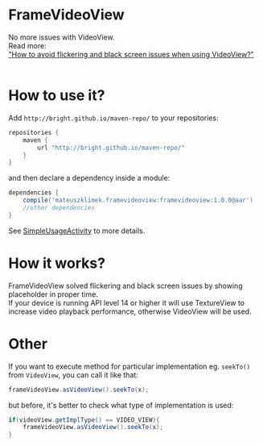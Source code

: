 # FrameVideoView
No more issues with VideoView. <br />
Read more: <br/>
["How to avoid flickering and black screen issues when using VideoView?"](http://blog.brightinventions.pl/frame-video-view/)<br/>
<br/>
# How to use it?
Add `http://bright.github.io/maven-repo/` to your repositories:
```groovy
repositories {
    maven {
        url "http://bright.github.io/maven-repo/"
    }
}
```
and then declare a dependency inside a module:
```groovy
dependencies {
    compile('mateuszklimek.framevideoview:framevideoview:1.0.0@aar')
    //other dependencies
}
```

See [SimpleUsageActivity](https://github.com/mklimek/FrameVideoView/blob/master/example/src/main/java/mateuszklimek/framevideoview/example/SimpleUsageActivity.java) to more details.

# How it works?
FrameVideoView solved flickering and black screen issues by showing placeholder in proper time.<br/>
If your device is running API level 14 or higher it will use TextureView to increase video playback performance, otherwise VideoView will be used.

# Other
If you want to execute method for particular implementation eg. `seekTo()` from `VideoView`, you can call it like that:
```java
frameVideoView.asVideoView().seekTo(x);
```
but before, it's better to check what type of implementation is used:
```java
if(videoView.getImplType() == VIDEO_VIEW){
    frameVideoView.asVideoView().seekTo(x);
}
```
